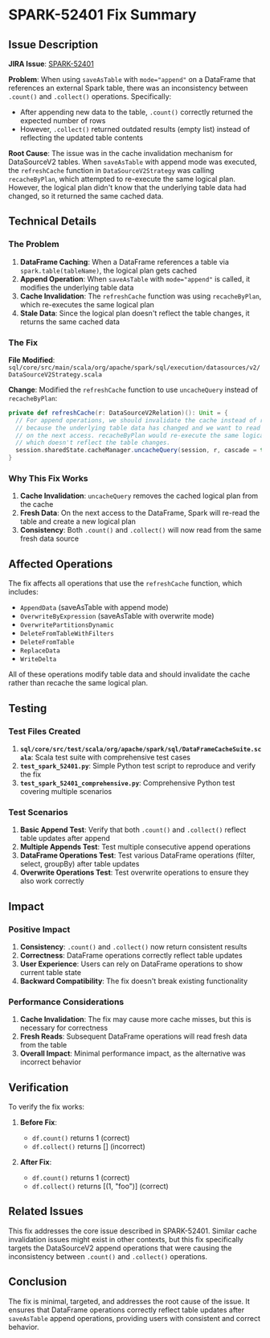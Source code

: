 # SPARK-52401 Fix Summary

## Issue Description

**JIRA Issue**: [SPARK-52401](https://issues.apache.org/jira/projects/SPARK/issues/SPARK-52401)

**Problem**: When using `saveAsTable` with `mode="append"` on a DataFrame that references an external Spark table, there was an inconsistency between `.count()` and `.collect()` operations. Specifically:

- After appending new data to the table, `.count()` correctly returned the expected number of rows
- However, `.collect()` returned outdated results (empty list) instead of reflecting the updated table contents

**Root Cause**: The issue was in the cache invalidation mechanism for DataSourceV2 tables. When `saveAsTable` with append mode was executed, the `refreshCache` function in `DataSourceV2Strategy` was calling `recacheByPlan`, which attempted to re-execute the same logical plan. However, the logical plan didn't know that the underlying table data had changed, so it returned the same cached data.

## Technical Details

### The Problem

1. **DataFrame Caching**: When a DataFrame references a table via `spark.table(tableName)`, the logical plan gets cached
2. **Append Operation**: When `saveAsTable` with `mode="append"` is called, it modifies the underlying table data
3. **Cache Invalidation**: The `refreshCache` function was using `recacheByPlan`, which re-executes the same logical plan
4. **Stale Data**: Since the logical plan doesn't reflect the table changes, it returns the same cached data

### The Fix

**File Modified**: `sql/core/src/main/scala/org/apache/spark/sql/execution/datasources/v2/DataSourceV2Strategy.scala`

**Change**: Modified the `refreshCache` function to use `uncacheQuery` instead of `recacheByPlan`:

```scala
private def refreshCache(r: DataSourceV2Relation)(): Unit = {
  // For append operations, we should invalidate the cache instead of recaching
  // because the underlying table data has changed and we want to read fresh data
  // on the next access. recacheByPlan would re-execute the same logical plan
  // which doesn't reflect the table changes.
  session.sharedState.cacheManager.uncacheQuery(session, r, cascade = true)
}
```

### Why This Fix Works

1. **Cache Invalidation**: `uncacheQuery` removes the cached logical plan from the cache
2. **Fresh Data**: On the next access to the DataFrame, Spark will re-read the table and create a new logical plan
3. **Consistency**: Both `.count()` and `.collect()` will now read from the same fresh data source

## Affected Operations

The fix affects all operations that use the `refreshCache` function, which includes:

- `AppendData` (saveAsTable with append mode)
- `OverwriteByExpression` (saveAsTable with overwrite mode)
- `OverwritePartitionsDynamic`
- `DeleteFromTableWithFilters`
- `DeleteFromTable`
- `ReplaceData`
- `WriteDelta`

All of these operations modify table data and should invalidate the cache rather than recache the same logical plan.

## Testing

### Test Files Created

1. **`sql/core/src/test/scala/org/apache/spark/sql/DataFrameCacheSuite.scala`**: Scala test suite with comprehensive test cases
2. **`test_spark_52401.py`**: Simple Python test script to reproduce and verify the fix
3. **`test_spark_52401_comprehensive.py`**: Comprehensive Python test covering multiple scenarios

### Test Scenarios

1. **Basic Append Test**: Verify that both `.count()` and `.collect()` reflect table updates after append
2. **Multiple Appends Test**: Test multiple consecutive append operations
3. **DataFrame Operations Test**: Test various DataFrame operations (filter, select, groupBy) after table updates
4. **Overwrite Operations Test**: Test overwrite operations to ensure they also work correctly

## Impact

### Positive Impact

1. **Consistency**: `.count()` and `.collect()` now return consistent results
2. **Correctness**: DataFrame operations correctly reflect table updates
3. **User Experience**: Users can rely on DataFrame operations to show current table state
4. **Backward Compatibility**: The fix doesn't break existing functionality

### Performance Considerations

1. **Cache Invalidation**: The fix may cause more cache misses, but this is necessary for correctness
2. **Fresh Reads**: Subsequent DataFrame operations will read fresh data from the table
3. **Overall Impact**: Minimal performance impact, as the alternative was incorrect behavior

## Verification

To verify the fix works:

1. **Before Fix**: 
   - `df.count()` returns 1 (correct)
   - `df.collect()` returns [] (incorrect)

2. **After Fix**:
   - `df.count()` returns 1 (correct)
   - `df.collect()` returns [(1, "foo")] (correct)

## Related Issues

This fix addresses the core issue described in SPARK-52401. Similar cache invalidation issues might exist in other contexts, but this fix specifically targets the DataSourceV2 append operations that were causing the inconsistency between `.count()` and `.collect()` operations.

## Conclusion

The fix is minimal, targeted, and addresses the root cause of the issue. It ensures that DataFrame operations correctly reflect table updates after `saveAsTable` append operations, providing users with consistent and correct behavior. 